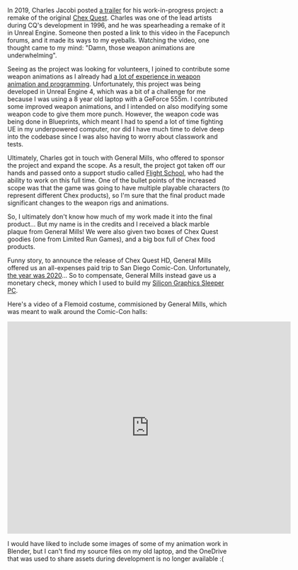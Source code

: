 In 2019, Charles Jacobi posted [a trailer](https://www.youtube.com/watch?v=JDblwrDDGc8) for his work-in-progress project: a remake of the original [Chex Quest](https://en.wikipedia.org/wiki/Chex_Quest). Charles was one of the lead artists during CQ's development in 1996, and he was spearheading a remake of it in Unreal Engine. Someone then posted a link to this video in the Facepunch forums, and it made its ways to my eyeballs. Watching the video, one thought came to my mind: "Damn, those weapon animations are underwhelming".

Seeing as the project was looking for volunteers, I joined to contribute some weapon animations as I already had [a lot of experience in weapon animation and programming](../../projects.html#gmod). Unfortunately, this project was being developed in Unreal Engine 4, which was a bit of a challenge for me because I was using a 8 year old laptop with a GeForce 555m. I contributed some improved weapon animations, and I intended on also modifying some weapon code to give them more punch. However, the weapon code was being done in Blueprints, which meant I had to spend a lot of time fighting UE in my underpowered computer, nor did I have much time to delve deep into the codebase since I was also having to worry about classwork and tests.

Ultimately, Charles got in touch with General Mills, who offered to sponsor the project and expand the scope. As a result, the project got taken off our hands and passed onto a support studio called [Flight School](https://www.flightschoolstudio.com/chex-quest), who had the ability to work on this full time. One of the bullet points of the increased scope was that the game was going to have multiple playable characters (to represent different Chex products), so I'm sure that the final product made significant changes to the weapon rigs and animations.

So, I ultimately don't know how much of my work made it into the final product... But my name is in the credits and I received a black marble plaque from General Mills! We were also given two boxes of Chex Quest goodies (one from Limited Run Games), and a big box full of Chex food products.

Funny story, to announce the release of Chex Quest HD, General Mills offered us an all-expenses paid trip to San Diego Comic-Con. Unfortunately, [the year was 2020](https://en.wikipedia.org/wiki/COVID-19_pandemic)... So to compensate, General Mills instead gave us a monetary check, money which I used to build my [Silicon Graphics Sleeper PC](../../blog/projects/SGIIndySleeper.html). 

Here's a video of a Flemoid costume, commisioned by General Mills, which was meant to walk around the Comic-Con halls:

<center>
<iframe width="640" height="480" src="https://www.youtube.com/embed/cVGcZvZIZAE?si=uKa65xqCoWPeRvaz" title="YouTube video player" frameborder="0" allow="accelerometer; autoplay; clipboard-write; encrypted-media; gyroscope; picture-in-picture; web-share" referrerpolicy="strict-origin-when-cross-origin" allowfullscreen></iframe>
</center>

I would have liked to include some images of some of my animation work in Blender, but I can't find my source files on my old laptop, and the OneDrive that was used to share assets during development is no longer available :(
